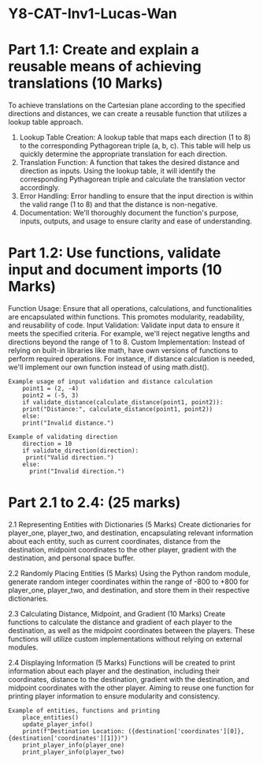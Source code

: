 # Y8-CAT-Inv1-Lucas-Wan


# Part 1.1: Create and explain a reusable means of achieving translations (10 Marks)
To achieve translations on the Cartesian plane according to the specified directions and distances, we can create a reusable function that utilizes a lookup table approach.

1. Lookup Table Creation: A lookup table that maps each direction (1 to 8) to the corresponding Pythagorean triple (a, b, c). This table will help us quickly determine the appropriate translation for each direction.
2. Translation Function: A function that takes the desired distance and direction as inputs. Using the lookup table, it will identify the corresponding Pythagorean triple and calculate the translation vector accordingly.
3. Error Handling: Error handling to ensure that the input direction is within the valid range (1 to 8) and that the distance is non-negative.
4. Documentation: We'll thoroughly document the function's purpose, inputs, outputs, and usage to ensure clarity and ease of understanding.


# Part 1.2:  Use functions, validate input and document imports (10 Marks)
Function Usage: Ensure that all operations, calculations, and functionalities are encapsulated within functions. This promotes modularity, readability, and reusability of code.
Input Validation: Validate input data to ensure it meets the specified criteria. For example, we'll reject negative lengths and directions beyond the range of 1 to 8.
Custom Implementation: Instead of relying on built-in libraries like math, have own versions of functions to perform required operations. For instance, if distance calculation is needed, we'll implement our own function instead of using math.dist().

    Example usage of input validation and distance calculation
        point1 = (2, -4)
        point2 = (-5, 3)
        if validate_distance(calculate_distance(point1, point2)):
        print("Distance:", calculate_distance(point1, point2))
        else:
        print("Invalid distance.")

    Example of validating direction
        direction = 10
        if validate_direction(direction):
         print("Valid direction.")
        else:
          print("Invalid direction.")


# Part 2.1 to 2.4: (25 marks)
2.1 Representing Entities with Dictionaries (5 Marks)
Create dictionaries for player_one, player_two, and destination, encapsulating relevant information about each entity, such as current coordinates, distance from the destination, midpoint coordinates to the other player, gradient with the destination, and personal space buffer.

2.2 Randomly Placing Entities (5 Marks)
Using the Python random module, generate random integer coordinates within the range of -800 to +800 for player_one, player_two, and destination, and store them in their respective dictionaries.

2.3 Calculating Distance, Midpoint, and Gradient (10 Marks)
Create functions to calculate the distance and gradient of each player to the destination, as well as the midpoint coordinates between the players. These functions will utilize custom implementations without relying on external modules.

2.4 Displaying Information (5 Marks)
Functions will be created to print information about each player and the destination, including their coordinates, distance to the destination, gradient with the destination, and midpoint coordinates with the other player. Aiming to reuse one function for printing player information to ensure modularity and consistency.


    Example of entities, functions and printing
        place_entities()
        update_player_info()
        print(f"Destination Location: ({destination['coordinates'][0]}, {destination['coordinates'][1]})")
        print_player_info(player_one)
        print_player_info(player_two)